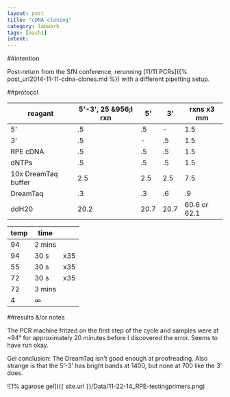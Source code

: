 ```yaml
---
layout: post
title: "cDNA cloning"
category: labwork
tags: [mash1]
intent: 
---
```


##intention

Post-return from the SfN conference, rerunning [11/11 PCRs]({% post_url2014-11-11-cdna-clones.md %}) with a different pipetting setup.

##protocol

| reagant | 5'-3', 25 &956;l rxn | 5' | 3' | rxns x3 mm|
|---------------------|----------------------|------|------|--------------|
| 5' | .5 | .5 | - | 1.5 |
| 3' | .5 |  -  | .5 | 1.5 |
| RPE cDNA | .5 | .5 | .5 | 1.5 |
| dNTPs | .5 | .5 | .5 | 1.5 |
| 10x DreamTaq buffer | 2.5 | 2.5 | 2.5 | 7.5 |
| DreamTaq | .3 | .3 | .6 | .9 |
| ddH20 | 20.2 | 20.7 | 20.7 | 60.6 or 62.1 |

| temp | time    |     |
|------|---------|-----|
| 94   | 2 mins  |     |
| 94   | 30 s    | x35 |
| 55   | 30 s    | x35 |
| 72   | 30 s    | x35 |
| 72   | 3 mins  |     |
| 4    | &infin; |     |


##results &/or notes

The PCR machine fritzed on the first step of the cycle and samples were at ~94&deg; for approximately 20 minutes before I discovered the error. Seems to have run okay.

Gel conclusion: The DreamTaq isn't good enough at proofreading. Also strange is that the 5'-3' has bright bands at 1400, but none at 700 like the 3' does. 

![1% agarose gel]({{ site.url }}/Data/11-22-14_RPE-testingprimers.png)
